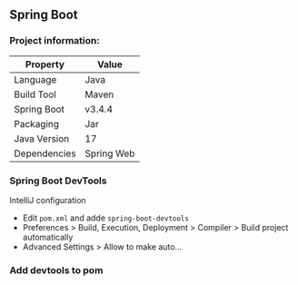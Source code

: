 ## Spring Boot

### Project information:
| Property       | Value               |
|----------------|---------------------|
| Language       | Java                |
| Build Tool     | Maven               |
| Spring Boot    | v3.4.4              |
| Packaging      | Jar                 |
| Java Version   | 17                  |
| Dependencies   | Spring Web          |

### Spring Boot DevTools
IntelliJ configuration
* Edit `pom.xml` and adde `spring-boot-devtools`
* Preferences > Build, Execution, Deployment > Compiler > Build project automatically
* Advanced Settings > Allow to make auto...

### Add devtools to pom




